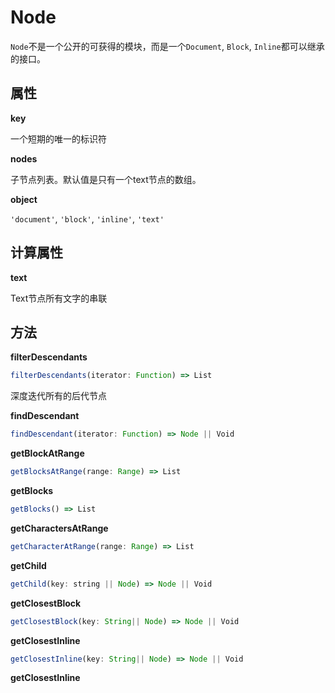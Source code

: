 # Node

`Node`不是一个公开的可获得的模块，而是一个`Document`, `Block`, `Inline`都可以继承的接口。

## 属性

**key**

一个短期的唯一的标识符

**nodes**

子节点列表。默认值是只有一个text节点的数组。

**object**

`'document'`, `'block'`, `'inline'`, `'text'`

## 计算属性

**text**

Text节点所有文字的串联

## 方法

**filterDescendants**

```js
filterDescendants(iterator: Function) => List
```

深度迭代所有的后代节点

**findDescendant**

```js
findDescendant(iterator: Function) => Node || Void
```

**getBlockAtRange**

```js
getBlocksAtRange(range: Range) => List
```

**getBlocks**

```js
getBlocks() => List
```

**getCharactersAtRange**

```js
getCharacterAtRange(range: Range) => List
```

**getChild**

```js
getChild(key: string || Node) => Node || Void
```

**getClosestBlock**
```js
getClosestBlock(key: String|| Node) => Node || Void
```

**getClosestInline**
```js
getClosestInline(key: String|| Node) => Node || Void
```

**getClosestInline**





